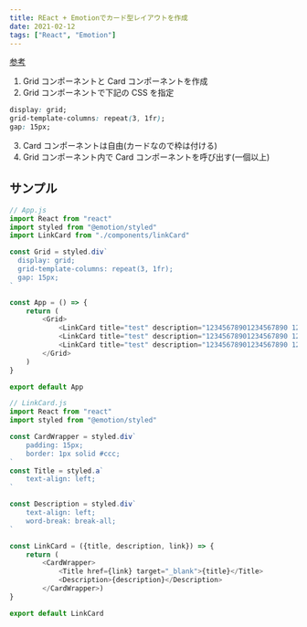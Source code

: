 ```yaml
---
title: REact + Emotionでカード型レイアウトを作成
date: 2021-02-12
tags: ["React", "Emotion"]
---
```


[参考](https://www.design-memo.com/coding/card-type-layout)

1. Grid コンポーネントと Card コンポーネントを作成
2. Grid コンポーネントで下記の CSS を指定

```css
display: grid;
grid-template-columns: repeat(3, 1fr);
gap: 15px;
```

3. Card コンポーネントは自由(カードなので枠は付ける)
4. Grid コンポーネント内で Card コンポーネントを呼び出す(一個以上)

## サンプル

```javaScript
// App.js
import React from "react"
import styled from "@emotion/styled"
import LinkCard from "./components/linkCard"

const Grid = styled.div`
  display: grid;
  grid-template-columns: repeat(3, 1fr);
  gap: 15px;
`

const App = () => {
    return (
        <Grid>
            <LinkCard title="test" description="12345678901234567890 1234567890123456789012345678901234567890 "/>
            <LinkCard title="test" description="12345678901234567890 1234567890123456789012345678901234567890 "/>
            <LinkCard title="test" description="12345678901234567890 1234567890123456789012345678901234567890 "/>
        </Grid>
    )
}

export default App

// LinkCard.js
import React from "react"
import styled from "@emotion/styled"

const CardWrapper = styled.div`
    padding: 15px;
    border: 1px solid #ccc;
`
const Title = styled.a`
    text-align: left;
`

const Description = styled.div`
    text-align: left;
    word-break: break-all;
`

const LinkCard = ({title, description, link}) => {
    return (
        <CardWrapper>
            <Title href={link} target="_blank">{title}</Title>
            <Description>{description}</Description>
        </CardWrapper>)
}

export default LinkCard
```
